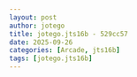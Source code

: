 ```yaml
---
layout: post
author: jotego
title: jotego.jts16b - 529cc57
date: 2025-09-26
categories: [Arcade, jts16b]
tags: [jotego.jts16b]
---
```


